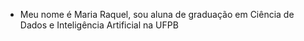 - Meu nome é Maria Raquel, sou aluna de graduação em Ciência de Dados e Inteligência Artificial na UFPB
